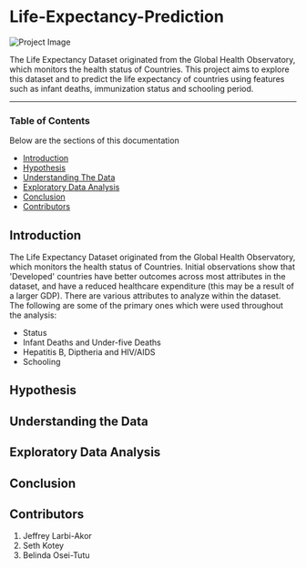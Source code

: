 # Life-Expectancy-Prediction
![Project Image](https://images.everydayhealth.com/images/healthy-living/us-life-expectancy-drops-722x406.jpg)

The Life Expectancy Dataset originated from the Global Health Observatory, which monitors the health status of Countries. This project aims to explore this dataset and to predict the life expectancy of countries using features such as infant deaths, immunization status and schooling period.
 
---

### Table of Contents
Below are the sections of this documentation
 
- [Introduction](#introduction)
- [Hypothesis](#hypothesis)
- [Understanding The Data](#understanding-the-data)
- [Exploratory Data Analysis](#exploratory-data-analysis)
- [Conclusion](#conclusion)
- [Contributors](#contributors)
 
## Introduction
The Life Expectancy Dataset originated from the Global Health Observatory, which monitors the health status of Countries. Initial observations show that 'Developed' countries have better outcomes across most attributes in the dataset, and have a reduced healthcare expenditure (this may be a result of a larger GDP). There are various attributes to analyze within the dataset. The following are some of the primary ones which were used throughout the analysis:
* Status
* Infant Deaths and Under-five Deaths
* Hepatitis B, Diptheria and HIV/AIDS
* Schooling

## Hypothesis


## Understanding the Data


## Exploratory Data Analysis


## Conclusion


## Contributors
1. Jeffrey Larbi-Akor
2. Seth Kotey
3. Belinda Osei-Tutu
